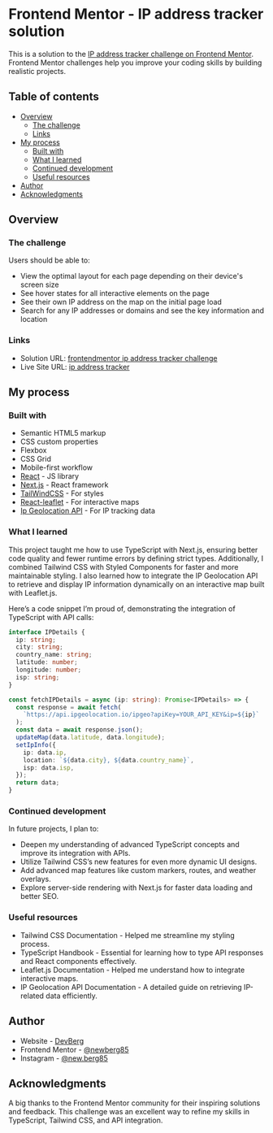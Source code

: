 # Frontend Mentor - IP address tracker solution

This is a solution to the [IP address tracker challenge on Frontend Mentor](https://www.frontendmentor.io/challenges/ip-address-tracker-I8-0yYAH0). Frontend Mentor challenges help you improve your coding skills by building realistic projects. 

## Table of contents

- [Overview](#overview)
  - [The challenge](#the-challenge)
  - [Links](#links)
- [My process](#my-process)
  - [Built with](#built-with)
  - [What I learned](#what-i-learned)
  - [Continued development](#continued-development)
  - [Useful resources](#useful-resources)
- [Author](#author)
- [Acknowledgments](#acknowledgments)

## Overview

### The challenge

Users should be able to:

- View the optimal layout for each page depending on their device's screen size
- See hover states for all interactive elements on the page
- See their own IP address on the map on the initial page load
- Search for any IP addresses or domains and see the key information and location

### Links

- Solution URL: [frontendmentor ip address tracker challenge](https://www.frontendmentor.io/solutions/ip-address-tracker-challenge-using-nextjs-typescript-and-tailwindcss-LympNXqcgc)
- Live Site URL: [ip address tracker](https://ip-address-tracker-devberg.vercel.app/)

## My process

### Built with

- Semantic HTML5 markup
- CSS custom properties
- Flexbox
- CSS Grid
- Mobile-first workflow
- [React](https://reactjs.org/) - JS library
- [Next.js](https://nextjs.org/) - React framework
- [TailWindCSS](https://tailwindcss.com/) - For styles
- [React-leaflet](https://react-leaflet.js.org/) - For interactive maps
- [Ip Geolocation API](https://geo.ipify.org/) - For IP tracking data

### What I learned

This project taught me how to use TypeScript with Next.js, ensuring better code quality and fewer runtime errors by defining strict types. Additionally, I combined Tailwind CSS with Styled Components for faster and more maintainable styling. I also learned how to integrate the IP Geolocation API to retrieve and display IP information dynamically on an interactive map built with Leaflet.js.

Here’s a code snippet I’m proud of, demonstrating the integration of TypeScript with API calls:

```typescript
interface IPDetails {
  ip: string;
  city: string;
  country_name: string;
  latitude: number;
  longitude: number;
  isp: string;
}

const fetchIPDetails = async (ip: string): Promise<IPDetails> => {
  const response = await fetch(
    `https://api.ipgeolocation.io/ipgeo?apiKey=YOUR_API_KEY&ip=${ip}`
  );
  const data = await response.json();
  updateMap(data.latitude, data.longitude);
  setIpInfo({
    ip: data.ip,
    location: `${data.city}, ${data.country_name}`,
    isp: data.isp,
  });
  return data;
}
``` 

### Continued development

In future projects, I plan to:

- Deepen my understanding of advanced TypeScript concepts and improve its integration with APIs.
- Utilize Tailwind CSS’s new features for even more dynamic UI designs.
- Add advanced map features like custom markers, routes, and weather overlays.
- Explore server-side rendering with Next.js for faster data loading and better SEO.

### Useful resources

- Tailwind CSS Documentation - Helped me streamline my styling process.
- TypeScript Handbook - Essential for learning how to type API responses and React components effectively.
- Leaflet.js Documentation - Helped me understand how to integrate interactive maps.
- IP Geolocation API Documentation - A detailed guide on retrieving IP-related data efficiently.

## Author

- Website - [DevBerg](http://devberg.com.br/)
- Frontend Mentor - [@newberg85](https://www.frontendmentor.io/profile/newberg85)
- Instagram - [@new.berg85](https://www.instagram.com/new.berg85/)

## Acknowledgments

A big thanks to the Frontend Mentor community for their inspiring solutions and feedback. This challenge was an excellent way to refine my skills in TypeScript, Tailwind CSS, and API integration.

